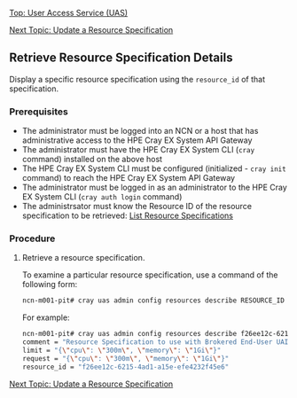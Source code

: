 [Top: User Access Service (UAS)](User_Access_Service_UAS.md)

[Next Topic: Update a Resource Specification](Update_a_Resource_Specification.md)

## Retrieve Resource Specification Details

Display a specific resource specification using the `resource_id` of that specification.

### Prerequisites

* The administrator must be logged into an NCN or a host that has administrative access to the HPE Cray EX System API Gateway
* The administrator must have the HPE Cray EX System CLI (`cray` command) installed on the above host
* The HPE Cray EX System CLI must be configured (initialized - `cray init` command) to reach the HPE Cray EX System API Gateway
* The administrator must be logged in as an administrator to the HPE Cray EX System CLI (`cray auth login` command)
* The administrsator must know the Resource ID of the resource specification to be retrieved: [List Resource Specifications](List_UAI_Resource_Specifications.md)

### Procedure

1.  Retrieve a resource specification.

    To examine a particular resource specification, use a command of the following form:

    ```bash
    ncn-m001-pit# cray uas admin config resources describe RESOURCE_ID
    ```

    For example:

    ```bash
    ncn-m001-pit# cray uas admin config resources describe f26ee12c-6215-4ad1-a15e-efe4232f45e6
    comment = "Resource Specification to use with Brokered End-User UAIs"
    limit = "{\"cpu\": \"300m\", \"memory\": \"1Gi\"}"
    request = "{\"cpu\": \"300m\", \"memory\": \"1Gi\"}"
    resource_id = "f26ee12c-6215-4ad1-a15e-efe4232f45e6"
    ```

[Next Topic: Update a Resource Specification](Update_a_Resource_Specification.md)
